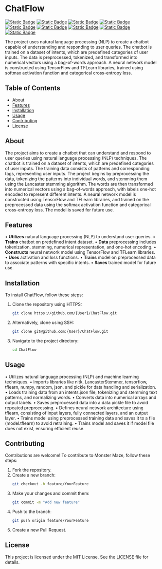 # ChatFlow

[![Static Badge](https://img.shields.io/badge/nltk-blue)](https://www.nltk.org/)
[![Static Badge](https://img.shields.io/badge/LancasterStemmer-green)](https://www.nltk.org/_modules/nltk/stem/lancaster.html)
[![Static Badge](https://img.shields.io/badge/tensorflow--saver-orange)](https://www.tensorflow.org/api_docs/python/tf/train/Saver)
[![Static Badge](https://img.shields.io/badge/numpy-red)](https://numpy.org/doc/stable/)
[![Static Badge](https://img.shields.io/badge/tflearn-purple)](http://tflearn.org/)
[![Static Badge](https://img.shields.io/badge/tensorflow-teal)](https://www.tensorflow.org/)
[![Static Badge](https://img.shields.io/badge/random-yellow)](https://docs.python.org/3/library/random.html)
[![Static Badge](https://img.shields.io/badge/json-pink)](https://docs.python.org/3/library/json.html)
[![Static Badge](https://img.shields.io/badge/pickle-brown)](https://docs.python.org/3/library/pickle.html)


The project uses natural language processing (NLP) to create a chatbot capable of understanding and responding to user queries. The chatbot is trained on a dataset of intents, which are predefined categories of user inputs. The data is preprocessed, tokenized, and transformed into numerical vectors using a bag-of-words approach. A neural network model is constructed using TensorFlow and TFLearn libraries, trained using softmax activation function and categorical cross-entropy loss.

## Table of Contents

- [About](#about)
- [Features](#features)
- [Installation](#installation)
- [Usage](#usage)
- [Contributing](#contributing)
- [License](#license)

## About

The project aims to create a chatbot that can understand and respond to user queries using natural language processing (NLP) techniques. The chatbot is trained on a dataset of intents, which are predefined categories of user inputs. The training data consists of patterns and corresponding tags, representing user inputs. The project begins by preprocessing the data, tokenizing the patterns into individual words, and stemming them using the Lancaster stemming algorithm. The words are then transformed into numerical vectors using a bag-of-words approach, with labels one-hot encoded to represent different intents. A neural network model is constructed using TensorFlow and TFLearn libraries, and trained on the preprocessed data using the softmax activation function and categorical cross-entropy loss. The model is saved for future use.

## Features

• **Utilizes** natural language processing (NLP) to understand user queries.
• **Trains** chatbot on predefined intent dataset.
• **Data** preprocessing includes tokenization, stemming, numerical representation, and one-hot encoding.
• **Constructs** neural network model using TensorFlow and TFLearn libraries.
• **Uses** activation and loss functions.
• **Trains** model on preprocessed data to associate patterns with specific intents.
• **Saves** trained model for future use.

## Installation

To install ChatFlow, follow these steps:
1. Clone the repository using HTTPS:
   ```bash
   git clone https://github.com/{User}/ChatFlow.git
   ```
2. Alternatively, clone using SSH:
   ```bash
   git clone git@github.com:{User}/ChatFlow.git
   ```
3. Navigate to the project directory:
   ```bash
   cd ChatFlow
   ```

## Usage

• Utilizes natural language processing (NLP) and machine learning techniques.
• Imports libraries like nltk, LancasterStemmer, tensorflow, tflearn, numpy, random, json, and pickle for data handling and serialization.
• Loads training data from an intents.json file, tokenizing and stemming text patterns, and normalizing words.
• Converts data into numerical arrays and output labels.
• Saves preprocessed data into a data.pickle file to avoid repeated preprocessing.
• Defines neural network architecture using tflearn, consisting of input layers, fully connected layers, and an output layer.
• Trains model using preprocessed training data and saves it to a file (model.tflearn) to avoid retraining.
• Trains model and saves it if model file does not exist, ensuring efficient reuse.

## Contributing

Contributions are welcome! To contribute to Monster Maze, follow these steps:

1. Fork the repository.
2. Create a new branch:
   ```bash
   git checkout -b feature/YourFeature
   ```
3. Make your changes and commit them:
   ```bash
   git commit -m "Add new feature"
   ```
4. Push to the branch:
   ```bash
   git push origin feature/YourFeature
   ```
5. Create a new Pull Request.

## License

This project is licensed under the MIT License. See the [LICENSE](LICENSE) file for details.
